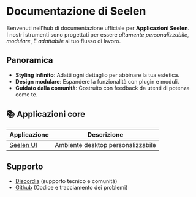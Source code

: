 # **Documentazione di Seelen**

Benvenuti nell'hub di documentazione ufficiale per **Applicazioni Seelen**.\
I nostri strumenti sono progettati per essere *altamente personalizzabile*, *modulare*, E *adattabile*
al tuo flusso di lavoro.

## Panoramica

* **Styling infinito**: Adatti ogni dettaglio per abbinare la tua estetica.
* **Design modulare**: Espandere la funzionalità con plugin e moduli.
* **Guidato dalla comunità**: Costruito con feedback da utenti di potenza come te.

## **📚 Applicazioni core**

| Applicazione                 | Descrizione                       |
| ---------------------------- | --------------------------------- |
| [Seelen UI](/apps/seelen-ui) | Ambiente desktop personalizzabile |

## Supporto

* [Discordia](https://discord.gg/ABfASx5ZAJ) (supporto tecnico e comunità)
* [Github](https://github.com/Seelen-Inc) (Codice e tracciamento dei problemi)
